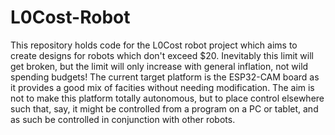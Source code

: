 # L0Cost-Robot
This repository holds code for the L0Cost robot project which aims to create designs for robots which don't exceed $20. Inevitably this limit will get broken, but the limit will only increase with general inflation, not wild spending budgets!
The current target platform is the ESP32-CAM board as it provides a good mix of facities without needing modification. The aim is not to make this platform totally autonomous, but to place control elsewhere such that, say, it might be controlled from a program on a PC or tablet, and as such be controlled in conjunction with other robots.
